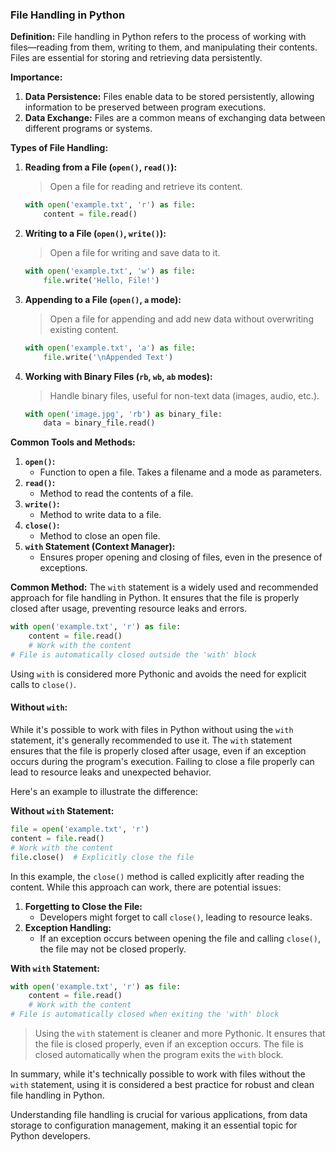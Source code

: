 ### **File Handling in Python**

**Definition:** File handling in Python refers to the process of working with files—reading from them, writing to them, and manipulating their contents. Files are essential for storing and retrieving data persistently.

**Importance:**

1. **Data Persistence:** Files enable data to be stored persistently, allowing information to be preserved between program executions.
2. **Data Exchange:** Files are a common means of exchanging data between different programs or systems.

**Types of File Handling:**

1. **Reading from a File (`open()`, `read()`):**

   > Open a file for reading and retrieve its content.

   ```python
   with open('example.txt', 'r') as file:
       content = file.read()
   ```

2. **Writing to a File (`open()`, `write()`):**

   > Open a file for writing and save data to it.

   ```python
   with open('example.txt', 'w') as file:
       file.write('Hello, File!')
   ```

3. **Appending to a File (`open()`, `a` mode):**

   > Open a file for appending and add new data without overwriting existing content.

   ```python
   with open('example.txt', 'a') as file:
       file.write('\nAppended Text')
   ```

4. **Working with Binary Files (`rb`, `wb`, `ab` modes):**

   > Handle binary files, useful for non-text data (images, audio, etc.).

   ```python
   with open('image.jpg', 'rb') as binary_file:
       data = binary_file.read()
   ```

**Common Tools and Methods:**

1. **`open()`:**
   - Function to open a file. Takes a filename and a mode as parameters.
2. **`read()`:**
   - Method to read the contents of a file.
3. **`write()`:**
   - Method to write data to a file.
4. **`close()`:**
   - Method to close an open file.
5. **`with` Statement (Context Manager):**
   - Ensures proper opening and closing of files, even in the presence of exceptions.

**Common Method:** The `with` statement is a widely used and recommended approach for file handling in Python. It ensures that the file is properly closed after usage, preventing resource leaks and errors.

```python
with open('example.txt', 'r') as file:
    content = file.read()
    # Work with the content
# File is automatically closed outside the 'with' block
```

Using `with` is considered more Pythonic and avoids the need for explicit calls to `close()`.

#### **Without `with`:**

While it's possible to work with files in Python without using the `with` statement, it's generally recommended to use it. The `with` statement ensures that the file is properly closed after usage, even if an exception occurs during the program's execution. Failing to close a file properly can lead to resource leaks and unexpected behavior.

Here's an example to illustrate the difference:

**Without `with` Statement:**

```python
file = open('example.txt', 'r')
content = file.read()
# Work with the content
file.close()  # Explicitly close the file
```

In this example, the `close()` method is called explicitly after reading the content. While this approach can work, there are potential issues:

1. **Forgetting to Close the File:**
   - Developers might forget to call `close()`, leading to resource leaks.
2. **Exception Handling:**
   - If an exception occurs between opening the file and calling `close()`, the file may not be closed properly.

**With `with` Statement:**

```python
with open('example.txt', 'r') as file:
    content = file.read()
    # Work with the content
# File is automatically closed when exiting the 'with' block
```

> Using the `with` statement is cleaner and more Pythonic. It ensures that the file is closed properly, even if an exception occurs. The file is closed automatically when the program exits the `with` block.

In summary, while it's technically possible to work with files without the `with` statement, using it is considered a best practice for robust and clean file handling in Python.

Understanding file handling is crucial for various applications, from data storage to configuration management, making it an essential topic for Python developers.